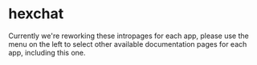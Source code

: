 # hexchat

Currently we're reworking these intropages for each app, please use the menu on the left to select other available documentation pages for each app, including this one.
